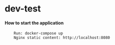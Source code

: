 # dev-test

#### How to start the application
```
    Run: docker-compose up
    Nginx static content: http://localhost:8080
```

